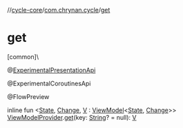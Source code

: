 //[cycle-core](../../index.md)/[com.chrynan.cycle](index.md)/[get](get.md)

# get

[common]\

@[ExperimentalPresentationApi](-experimental-presentation-api/index.md)

@ExperimentalCoroutinesApi

@FlowPreview

inline fun &lt;[State](get.md), [Change](get.md), [V](get.md) : [ViewModel](-view-model/index.md)&lt;[State](get.md), [Change](get.md)&gt;&gt; [ViewModelProvider](-view-model-provider/index.md).[get](get.md)(key: [String](https://kotlinlang.org/api/latest/jvm/stdlib/kotlin/-string/index.html)? = null): [V](get.md)
